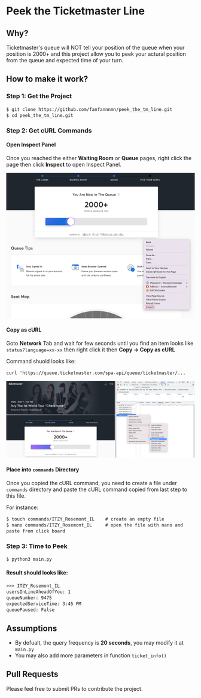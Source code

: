 # Peek the Ticketmaster Line

## Why?

Ticketmaster's queue will NOT tell your position of the queue when your position is 2000+ and this project allow you to peek your actural position from the queue and expected time of your turn.

## How to make it work?

### Step 1: Get the Project

```
$ git clone https://github.com/fanfannnmn/peek_the_tm_line.git
$ cd peek_the_tm_line.git
```

### Step 2: Get cURL Commands

#### Open Inspect Panel

Once you reached the either **Waiting Room** or **Queue** pages, right click the page then click **Inspect** to open Inspect Panel.

![Inspect Panel](resource/1_open_inspect.png)

#### Copy as cURL

Goto **Network** Tab and wait for few seconds until you find an item looks like `status?language=xx-xx` then right click it then **Copy -> Copy as cURL**

Command shuold looks like:

```
curl 'https://queue.ticketmaster.com/spa-api/queue/ticketmaster/...
```

![Inspect Panel](resource/2_get_curl.png)

#### Place into `commands` Directory

Once you copied the cURL command, you need to create a file under `commands` directory and paste the cURL command copied from last step to this file.

For instance:

```
$ touch commands/ITZY_Rosemont_IL    # create an empty file
$ nano commands/ITZY_Rosemont_IL     # open the file with nano and paste from click board
```

### Step 3: Time to Peek

```
$ python3 main.py
```

#### Result should looks like:

```
>>> ITZY_Rosemont_IL
usersInLineAheadOfYou: 1
queueNumber: 9475
expectedServiceTime: 3:45 PM
queuePaused: False
```

## Assumptions

* By defualt, the query frequency is **20 seconds**, you may modify it at `main.py`
* You may also add more parameters in function `ticket_info()`

## Pull Requests

Please feel free to submit PRs to contribute the project.